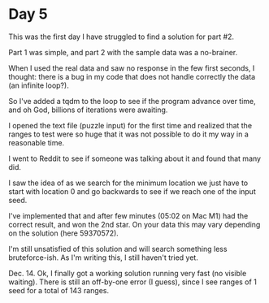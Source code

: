 # Day 5

This was the first day I have struggled to find a solution for part #2.

Part 1 was simple, and part 2 with the sample data was a no-brainer.

When I used the real data and saw no response in the few first seconds, 
I thought: there is a bug in my code that does not handle correctly the 
data (an infinite loop?).

So I've added a tqdm to the loop to see if the program advance over time,
and oh God, billions of iterations were awaiting.

I opened the text file (puzzle input) for the first time and realized that
the ranges to test were so huge that it was not possible to do it my way in
a reasonable time.

I went to Reddit to see if someone was talking about it and found that many did.

I saw the idea of as we search for the minimum location we just have to start with
location 0 and go backwards to see if we reach one of the input seed.

I've implemented that and after few minutes (05:02 on Mac M1) had the correct result, 
and won the 2nd star. On your data this may vary depending on the solution (here 59370572).

I'm still unsatisfied of this solution and will search something less 
bruteforce-ish. As I'm writing this, I still haven't tried yet.

Dec. 14. 
Ok, I finally got a working solution running very fast (no visible waiting).
There is still an off-by-one error (I guess), since I see ranges of 1 seed for a total of 143 ranges.
